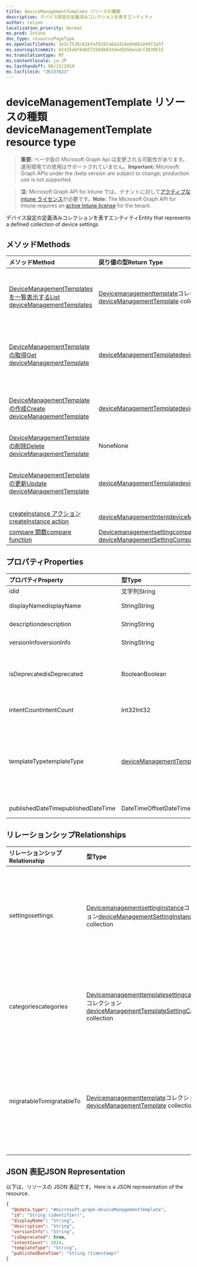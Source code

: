 ```yaml
---
title: deviceManagementTemplate リソースの種類
description: デバイス設定の定義済みコレクションを表すエンティティ
author: rolyon
localization_priority: Normal
ms.prod: Intune
doc_type: resourcePageType
ms.openlocfilehash: 3e2c7536c61bfaf8287a0a2428e0b861e09f3a5f
ms.sourcegitcommit: b5425ebf648572569b032ded5b56e1dcf3830515
ms.translationtype: MT
ms.contentlocale: ja-JP
ms.lasthandoff: 08/13/2019
ms.locfileid: "36337623"
---
```

# <a name="devicemanagementtemplate-resource-type"></a><span data-ttu-id="ef89f-103">deviceManagementTemplate リソースの種類</span><span class="sxs-lookup"><span data-stu-id="ef89f-103">deviceManagementTemplate resource type</span></span>

> <span data-ttu-id="ef89f-104">**重要:** ベータ版の Microsoft Graph Api は変更される可能性があります。運用環境での使用はサポートされていません。</span><span class="sxs-lookup"><span data-stu-id="ef89f-104">**Important:** Microsoft Graph APIs under the /beta version are subject to change; production use is not supported.</span></span>

> <span data-ttu-id="ef89f-105">**注:** Microsoft Graph API for Intune では、テナントに対して[アクティブな intune ライセンス](https://go.microsoft.com/fwlink/?linkid=839381)が必要です。</span><span class="sxs-lookup"><span data-stu-id="ef89f-105">**Note:** The Microsoft Graph API for Intune requires an [active Intune license](https://go.microsoft.com/fwlink/?linkid=839381) for the tenant.</span></span>

<span data-ttu-id="ef89f-106">デバイス設定の定義済みコレクションを表すエンティティ</span><span class="sxs-lookup"><span data-stu-id="ef89f-106">Entity that represents a defined collection of device settings</span></span>

## <a name="methods"></a><span data-ttu-id="ef89f-107">メソッド</span><span class="sxs-lookup"><span data-stu-id="ef89f-107">Methods</span></span>
|<span data-ttu-id="ef89f-108">メソッド</span><span class="sxs-lookup"><span data-stu-id="ef89f-108">Method</span></span>|<span data-ttu-id="ef89f-109">戻り値の型</span><span class="sxs-lookup"><span data-stu-id="ef89f-109">Return Type</span></span>|<span data-ttu-id="ef89f-110">説明</span><span class="sxs-lookup"><span data-stu-id="ef89f-110">Description</span></span>|
|:---|:---|:---|
|[<span data-ttu-id="ef89f-111">DeviceManagementTemplates を一覧表示する</span><span class="sxs-lookup"><span data-stu-id="ef89f-111">List deviceManagementTemplates</span></span>](../api/intune-deviceintent-devicemanagementtemplate-list.md)|<span data-ttu-id="ef89f-112">[Devicemanagementtemplate](../resources/intune-deviceintent-devicemanagementtemplate.md)コレクション</span><span class="sxs-lookup"><span data-stu-id="ef89f-112">[deviceManagementTemplate](../resources/intune-deviceintent-devicemanagementtemplate.md) collection</span></span>|<span data-ttu-id="ef89f-113">[Devicemanagementtemplate](../resources/intune-deviceintent-devicemanagementtemplate.md)オブジェクトのプロパティとリレーションシップをリストします。</span><span class="sxs-lookup"><span data-stu-id="ef89f-113">List properties and relationships of the [deviceManagementTemplate](../resources/intune-deviceintent-devicemanagementtemplate.md) objects.</span></span>|
|[<span data-ttu-id="ef89f-114">DeviceManagementTemplate の取得</span><span class="sxs-lookup"><span data-stu-id="ef89f-114">Get deviceManagementTemplate</span></span>](../api/intune-deviceintent-devicemanagementtemplate-get.md)|[<span data-ttu-id="ef89f-115">deviceManagementTemplate</span><span class="sxs-lookup"><span data-stu-id="ef89f-115">deviceManagementTemplate</span></span>](../resources/intune-deviceintent-devicemanagementtemplate.md)|<span data-ttu-id="ef89f-116">[Devicemanagementtemplate](../resources/intune-deviceintent-devicemanagementtemplate.md)オブジェクトのプロパティとリレーションシップを読み取ります。</span><span class="sxs-lookup"><span data-stu-id="ef89f-116">Read properties and relationships of the [deviceManagementTemplate](../resources/intune-deviceintent-devicemanagementtemplate.md) object.</span></span>|
|[<span data-ttu-id="ef89f-117">DeviceManagementTemplate の作成</span><span class="sxs-lookup"><span data-stu-id="ef89f-117">Create deviceManagementTemplate</span></span>](../api/intune-deviceintent-devicemanagementtemplate-create.md)|[<span data-ttu-id="ef89f-118">deviceManagementTemplate</span><span class="sxs-lookup"><span data-stu-id="ef89f-118">deviceManagementTemplate</span></span>](../resources/intune-deviceintent-devicemanagementtemplate.md)|<span data-ttu-id="ef89f-119">新しい[Devicemanagementtemplate](../resources/intune-deviceintent-devicemanagementtemplate.md)オブジェクトを作成します。</span><span class="sxs-lookup"><span data-stu-id="ef89f-119">Create a new [deviceManagementTemplate](../resources/intune-deviceintent-devicemanagementtemplate.md) object.</span></span>|
|[<span data-ttu-id="ef89f-120">DeviceManagementTemplate の削除</span><span class="sxs-lookup"><span data-stu-id="ef89f-120">Delete deviceManagementTemplate</span></span>](../api/intune-deviceintent-devicemanagementtemplate-delete.md)|<span data-ttu-id="ef89f-121">None</span><span class="sxs-lookup"><span data-stu-id="ef89f-121">None</span></span>|<span data-ttu-id="ef89f-122">[Devicemanagementtemplate](../resources/intune-deviceintent-devicemanagementtemplate.md)を削除します。</span><span class="sxs-lookup"><span data-stu-id="ef89f-122">Deletes a [deviceManagementTemplate](../resources/intune-deviceintent-devicemanagementtemplate.md).</span></span>|
|[<span data-ttu-id="ef89f-123">DeviceManagementTemplate の更新</span><span class="sxs-lookup"><span data-stu-id="ef89f-123">Update deviceManagementTemplate</span></span>](../api/intune-deviceintent-devicemanagementtemplate-update.md)|[<span data-ttu-id="ef89f-124">deviceManagementTemplate</span><span class="sxs-lookup"><span data-stu-id="ef89f-124">deviceManagementTemplate</span></span>](../resources/intune-deviceintent-devicemanagementtemplate.md)|<span data-ttu-id="ef89f-125">[Devicemanagementtemplate](../resources/intune-deviceintent-devicemanagementtemplate.md)オブジェクトのプロパティを更新します。</span><span class="sxs-lookup"><span data-stu-id="ef89f-125">Update the properties of a [deviceManagementTemplate](../resources/intune-deviceintent-devicemanagementtemplate.md) object.</span></span>|
|[<span data-ttu-id="ef89f-126">createInstance アクション</span><span class="sxs-lookup"><span data-stu-id="ef89f-126">createInstance action</span></span>](../api/intune-deviceintent-devicemanagementtemplate-createinstance.md)|[<span data-ttu-id="ef89f-127">deviceManagementIntent</span><span class="sxs-lookup"><span data-stu-id="ef89f-127">deviceManagementIntent</span></span>](../resources/intune-deviceintent-devicemanagementintent.md)|<span data-ttu-id="ef89f-128">まだ文書化されていません</span><span class="sxs-lookup"><span data-stu-id="ef89f-128">Not yet documented</span></span>|
|[<span data-ttu-id="ef89f-129">compare 関数</span><span class="sxs-lookup"><span data-stu-id="ef89f-129">compare function</span></span>](../api/intune-deviceintent-devicemanagementtemplate-compare.md)|<span data-ttu-id="ef89f-130">[Devicemanagementsettingcomparison](../resources/intune-deviceintent-devicemanagementsettingcomparison.md)コレクション</span><span class="sxs-lookup"><span data-stu-id="ef89f-130">[deviceManagementSettingComparison](../resources/intune-deviceintent-devicemanagementsettingcomparison.md) collection</span></span>|<span data-ttu-id="ef89f-131">まだ文書化されていません</span><span class="sxs-lookup"><span data-stu-id="ef89f-131">Not yet documented</span></span>|

## <a name="properties"></a><span data-ttu-id="ef89f-132">プロパティ</span><span class="sxs-lookup"><span data-stu-id="ef89f-132">Properties</span></span>
|<span data-ttu-id="ef89f-133">プロパティ</span><span class="sxs-lookup"><span data-stu-id="ef89f-133">Property</span></span>|<span data-ttu-id="ef89f-134">型</span><span class="sxs-lookup"><span data-stu-id="ef89f-134">Type</span></span>|<span data-ttu-id="ef89f-135">説明</span><span class="sxs-lookup"><span data-stu-id="ef89f-135">Description</span></span>|
|:---|:---|:---|
|<span data-ttu-id="ef89f-136">id</span><span class="sxs-lookup"><span data-stu-id="ef89f-136">id</span></span>|<span data-ttu-id="ef89f-137">文字列</span><span class="sxs-lookup"><span data-stu-id="ef89f-137">String</span></span>|<span data-ttu-id="ef89f-138">テンプレート ID</span><span class="sxs-lookup"><span data-stu-id="ef89f-138">The template ID</span></span>|
|<span data-ttu-id="ef89f-139">displayName</span><span class="sxs-lookup"><span data-stu-id="ef89f-139">displayName</span></span>|<span data-ttu-id="ef89f-140">String</span><span class="sxs-lookup"><span data-stu-id="ef89f-140">String</span></span>|<span data-ttu-id="ef89f-141">テンプレートの表示名</span><span class="sxs-lookup"><span data-stu-id="ef89f-141">The template's display name</span></span>|
|<span data-ttu-id="ef89f-142">description</span><span class="sxs-lookup"><span data-stu-id="ef89f-142">description</span></span>|<span data-ttu-id="ef89f-143">String</span><span class="sxs-lookup"><span data-stu-id="ef89f-143">String</span></span>|<span data-ttu-id="ef89f-144">テンプレートの説明</span><span class="sxs-lookup"><span data-stu-id="ef89f-144">The template's description</span></span>|
|<span data-ttu-id="ef89f-145">versionInfo</span><span class="sxs-lookup"><span data-stu-id="ef89f-145">versionInfo</span></span>|<span data-ttu-id="ef89f-146">String</span><span class="sxs-lookup"><span data-stu-id="ef89f-146">String</span></span>|<span data-ttu-id="ef89f-147">テンプレートのバージョン情報</span><span class="sxs-lookup"><span data-stu-id="ef89f-147">The template's version information</span></span>|
|<span data-ttu-id="ef89f-148">isDeprecated</span><span class="sxs-lookup"><span data-stu-id="ef89f-148">isDeprecated</span></span>|<span data-ttu-id="ef89f-149">Boolean</span><span class="sxs-lookup"><span data-stu-id="ef89f-149">Boolean</span></span>|<span data-ttu-id="ef89f-150">テンプレートが非推奨になっているか、使用されていません。</span><span class="sxs-lookup"><span data-stu-id="ef89f-150">The template is deprecated or not.</span></span> <span data-ttu-id="ef89f-151">推奨されていないテンプレートからは、インテントを作成できません。</span><span class="sxs-lookup"><span data-stu-id="ef89f-151">Intents cannot be created from a deprecated template.</span></span>|
|<span data-ttu-id="ef89f-152">intentCount</span><span class="sxs-lookup"><span data-stu-id="ef89f-152">intentCount</span></span>|<span data-ttu-id="ef89f-153">Int32</span><span class="sxs-lookup"><span data-stu-id="ef89f-153">Int32</span></span>|<span data-ttu-id="ef89f-154">このテンプレートから作成されたインテントの数。</span><span class="sxs-lookup"><span data-stu-id="ef89f-154">Number of Intents created from this template.</span></span>|
|<span data-ttu-id="ef89f-155">templateType</span><span class="sxs-lookup"><span data-stu-id="ef89f-155">templateType</span></span>|[<span data-ttu-id="ef89f-156">deviceManagementTemplateType</span><span class="sxs-lookup"><span data-stu-id="ef89f-156">deviceManagementTemplateType</span></span>](../resources/intune-deviceintent-devicemanagementtemplatetype.md)|<span data-ttu-id="ef89f-157">テンプレートの種類を示します。</span><span class="sxs-lookup"><span data-stu-id="ef89f-157">The template's type.</span></span> <span data-ttu-id="ef89f-158">可能な値は、`securityBaseline`、`specializedDevices`、`advancedThreatProtectionSecurityBaseline`、`deviceConfiguration`、`custom` です。</span><span class="sxs-lookup"><span data-stu-id="ef89f-158">Possible values are: `securityBaseline`, `specializedDevices`, `advancedThreatProtectionSecurityBaseline`, `deviceConfiguration`, `custom`.</span></span>|
|<span data-ttu-id="ef89f-159">publishedDateTime</span><span class="sxs-lookup"><span data-stu-id="ef89f-159">publishedDateTime</span></span>|<span data-ttu-id="ef89f-160">DateTimeOffset</span><span class="sxs-lookup"><span data-stu-id="ef89f-160">DateTimeOffset</span></span>|<span data-ttu-id="ef89f-161">テンプレートが発行されたとき</span><span class="sxs-lookup"><span data-stu-id="ef89f-161">When the template was published</span></span>|

## <a name="relationships"></a><span data-ttu-id="ef89f-162">リレーションシップ</span><span class="sxs-lookup"><span data-stu-id="ef89f-162">Relationships</span></span>
|<span data-ttu-id="ef89f-163">リレーションシップ</span><span class="sxs-lookup"><span data-stu-id="ef89f-163">Relationship</span></span>|<span data-ttu-id="ef89f-164">型</span><span class="sxs-lookup"><span data-stu-id="ef89f-164">Type</span></span>|<span data-ttu-id="ef89f-165">説明</span><span class="sxs-lookup"><span data-stu-id="ef89f-165">Description</span></span>|
|:---|:---|:---|
|<span data-ttu-id="ef89f-166">settings</span><span class="sxs-lookup"><span data-stu-id="ef89f-166">settings</span></span>|<span data-ttu-id="ef89f-167">[Devicemanagementsettinginstance](../resources/intune-deviceintent-devicemanagementsettinginstance.md)コレクション</span><span class="sxs-lookup"><span data-stu-id="ef89f-167">[deviceManagementSettingInstance](../resources/intune-deviceintent-devicemanagementsettinginstance.md) collection</span></span>|<span data-ttu-id="ef89f-168">このテンプレートに含まれるすべての設定のコレクション</span><span class="sxs-lookup"><span data-stu-id="ef89f-168">Collection of all settings this template has</span></span>|
|<span data-ttu-id="ef89f-169">categories</span><span class="sxs-lookup"><span data-stu-id="ef89f-169">categories</span></span>|<span data-ttu-id="ef89f-170">[Devicemanagementtemplatesettingcategory](../resources/intune-deviceintent-devicemanagementtemplatesettingcategory.md)コレクション</span><span class="sxs-lookup"><span data-stu-id="ef89f-170">[deviceManagementTemplateSettingCategory](../resources/intune-deviceintent-devicemanagementtemplatesettingcategory.md) collection</span></span>|<span data-ttu-id="ef89f-171">テンプレート内のカテゴリ設定のコレクション</span><span class="sxs-lookup"><span data-stu-id="ef89f-171">Collection of setting categories within the template</span></span>|
|<span data-ttu-id="ef89f-172">migratableTo</span><span class="sxs-lookup"><span data-stu-id="ef89f-172">migratableTo</span></span>|<span data-ttu-id="ef89f-173">[Devicemanagementtemplate](../resources/intune-deviceintent-devicemanagementtemplate.md)コレクション</span><span class="sxs-lookup"><span data-stu-id="ef89f-173">[deviceManagementTemplate](../resources/intune-deviceintent-devicemanagementtemplate.md) collection</span></span>|<span data-ttu-id="ef89f-174">このテンプレートが移行できるテンプレートのコレクション</span><span class="sxs-lookup"><span data-stu-id="ef89f-174">Collection of templates this template can migrate to</span></span>|

## <a name="json-representation"></a><span data-ttu-id="ef89f-175">JSON 表記</span><span class="sxs-lookup"><span data-stu-id="ef89f-175">JSON Representation</span></span>
<span data-ttu-id="ef89f-176">以下は、リソースの JSON 表記です。</span><span class="sxs-lookup"><span data-stu-id="ef89f-176">Here is a JSON representation of the resource.</span></span>
<!-- {
  "blockType": "resource",
  "keyProperty": "id",
  "@odata.type": "microsoft.graph.deviceManagementTemplate"
}
-->
``` json
{
  "@odata.type": "#microsoft.graph.deviceManagementTemplate",
  "id": "String (identifier)",
  "displayName": "String",
  "description": "String",
  "versionInfo": "String",
  "isDeprecated": true,
  "intentCount": 1024,
  "templateType": "String",
  "publishedDateTime": "String (timestamp)"
}
```



